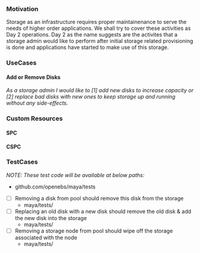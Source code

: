 ### Motivation
Storage as an infrastructure requires proper maintainenance to serve the needs of higher order applications. We shall try to 
cover these activities as Day 2 operations. Day 2 as the name suggests are the activites that a storage admin would like to 
perform after initial storage related provisioning is done and applications have started to make use of this storage.

### UseCases
#### Add or Remove Disks
_As a storage admin I would like to [1] add new disks to increase capacity or [2] replace bad disks with new ones to keep storage up and running without any side-effects._

### Custom Resources
#### SPC


#### CSPC


### TestCases
_NOTE: These test code will be available at below paths:_
  - github.com/openebs/maya/tests

- [ ] Removing a disk from pool should remove this disk from the storage
  - maya/tests/
- [ ] Replacing an old disk with a new disk should remove the old disk & add the new disk into the storage
  - maya/tests/
- [ ] Removing a storage node from pool should wipe off the storage associated with the node
  - maya/tests/
